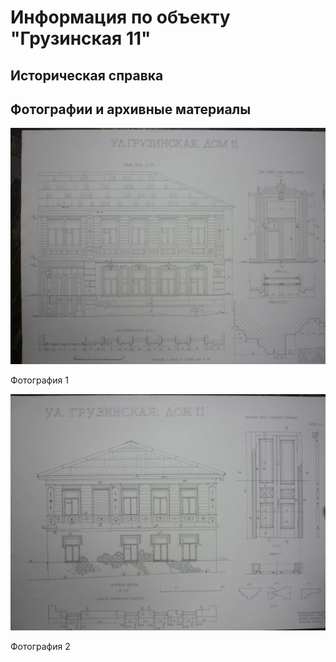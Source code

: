 # Информация по объекту "Грузинская 11"

## Историческая справка

## Фотографии и архивные материалы

![1](/BuidingsInfo/8af5d117-ea5d-4e24-8c94-26206e1fe918/P1270287_Compressed.jpg)

Фотография 1

![2](/BuidingsInfo/8af5d117-ea5d-4e24-8c94-26206e1fe918/P1270288_Compressed.jpg)

Фотография 2

